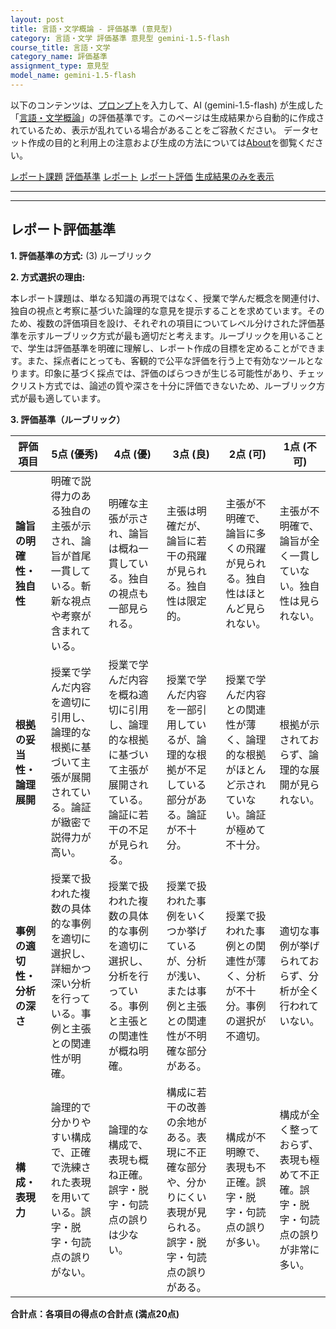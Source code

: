 ```yaml
---
layout: post
title: 言語・文学概論 - 評価基準 (意見型)
category: 言語・文学 評価基準 意見型 gemini-1.5-flash
course_title: 言語・文学
category_name: 評価基準
assignment_type: 意見型
model_name: gemini-1.5-flash
---
```


以下のコンテンツは、[プロンプト](https://github.com/takedatoshiyuki/synthetic_assignments/tree/main/generated/言語・文学/gemini-1.5-flash/prompt_評価基準-意見型.md)を入力して、AI (gemini-1.5-flash) が生成した「[言語・文学概論](/contents/言語・文学/)」の評価基準です。このページは生成結果から自動的に作成されているため、表示が乱れている場合があることをご容赦ください。
データセット作成の目的と利用上の注意および生成の方法については[About](/About)を御覧ください。

[レポート課題](../レポート課題-意見型)
[評価基準](../評価基準-意見型)
[レポート](../レポート-意見型)
[レポート評価](../レポート評価-意見型)
[生成結果のみを表示](https://github.com/takedatoshiyuki/synthetic_assignments/tree/main/generated/言語・文学/gemini-1.5-flash/評価基準-意見型.md)
  

***
***
  
## レポート評価基準

**1. 評価基準の方式:** (3) ルーブリック

**2. 方式選択の理由:**

本レポート課題は、単なる知識の再現ではなく、授業で学んだ概念を関連付け、独自の視点と考察に基づいた論理的な意見を提示することを求めています。そのため、複数の評価項目を設け、それぞれの項目についてレベル分けされた評価基準を示すルーブリック方式が最も適切だと考えます。ルーブリックを用いることで、学生は評価基準を明確に理解し、レポート作成の目標を定めることができます。また、採点者にとっても、客観的で公平な評価を行う上で有効なツールとなります。印象に基づく採点では、評価のばらつきが生じる可能性があり、チェックリスト方式では、論述の質や深さを十分に評価できないため、ルーブリック方式が最も適しています。


**3. 評価基準（ルーブリック）**

| 評価項目 | 5点 (優秀) | 4点 (優) | 3点 (良) | 2点 (可) | 1点 (不可) |
|---|---|---|---|---|---|
| **論旨の明確性・独自性** | 明確で説得力のある独自の主張が示され、論旨が首尾一貫している。斬新な視点や考察が含まれている。 | 明確な主張が示され、論旨は概ね一貫している。独自の視点も一部見られる。 | 主張は明確だが、論旨に若干の飛躍が見られる。独自性は限定的。 | 主張が不明確で、論旨に多くの飛躍が見られる。独自性はほとんど見られない。 | 主張が不明確で、論旨が全く一貫していない。独自性は見られない。 |
| **根拠の妥当性・論理展開** | 授業で学んだ内容を適切に引用し、論理的な根拠に基づいて主張が展開されている。論証が緻密で説得力が高い。 | 授業で学んだ内容を概ね適切に引用し、論理的な根拠に基づいて主張が展開されている。論証に若干の不足が見られる。 | 授業で学んだ内容を一部引用しているが、論理的な根拠が不足している部分がある。論証が不十分。 | 授業で学んだ内容との関連性が薄く、論理的な根拠がほとんど示されていない。論証が極めて不十分。 | 根拠が示されておらず、論理的な展開が見られない。 |
| **事例の適切性・分析の深さ** | 授業で扱われた複数の具体的な事例を適切に選択し、詳細かつ深い分析を行っている。事例と主張との関連性が明確。 | 授業で扱われた複数の具体的な事例を適切に選択し、分析を行っている。事例と主張との関連性が概ね明確。 | 授業で扱われた事例をいくつか挙げているが、分析が浅い、または事例と主張との関連性が不明確な部分がある。 | 授業で扱われた事例との関連性が薄く、分析が不十分。事例の選択が不適切。 | 適切な事例が挙げられておらず、分析が全く行われていない。 |
| **構成・表現力** | 論理的で分かりやすい構成で、正確で洗練された表現を用いている。誤字・脱字・句読点の誤りがない。 | 論理的な構成で、表現も概ね正確。誤字・脱字・句読点の誤りは少ない。 | 構成に若干の改善の余地がある。表現に不正確な部分や、分かりにくい表現が見られる。誤字・脱字・句読点の誤りがある。 | 構成が不明瞭で、表現も不正確。誤字・脱字・句読点の誤りが多い。 | 構成が全く整っておらず、表現も極めて不正確。誤字・脱字・句読点の誤りが非常に多い。 |


**合計点：各項目の得点の合計点 (満点20点)**
